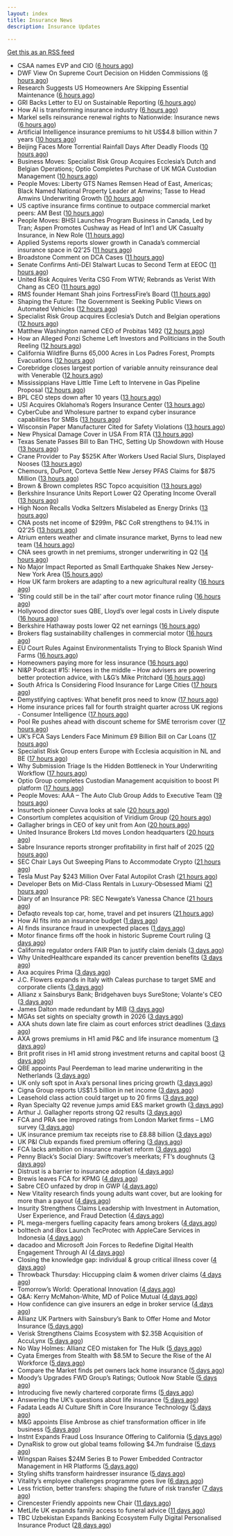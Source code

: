 ```yaml
---
layout: index
title: Insurance News
description: Insurance Updates

---
```


[Get this as an RSS feed](/insurance.rss)

<!-- news_marker starts -->
- CSAA names EVP and CIO ([6 hours ago](https://www.dig-in.com/news/csaa-names-evp-and-cio))
- DWF View On Supreme Court Decision on Hidden Commissions ([6 hours ago](https://insurance-edge.net/2025/08/04/dwf-view-on-supreme-court-decision-on-hidden-commissions/))
- Research Suggests US Homeowners Are Skipping Essential Maintenance ([6 hours ago](https://insurance-edge.net/2025/08/04/research-suggests-us-homeowners-are-skipping-essential-maintenance/))
- GRI Backs Letter to EU on Sustainable Reporting ([6 hours ago](https://insurance-edge.net/2025/08/04/gri-backs-letter-to-eu-on-sustainable-reporting/))
- How AI is transforming insurance industry ([6 hours ago](https://www.dig-in.com/opinion/how-ai-is-transforming-insurance-industry))
- Markel sells reinsurance renewal rights to Nationwide: Insurance news ([6 hours ago](https://www.dig-in.com/news/markel-sells-reinsurance-renewals-nationwide-insurance-news))
- Artificial Intelligence insurance premiums to hit US$4.8 billion within 7 years ([10 hours ago](https://www.insurancebusinessmag.com/uk/news/breaking-news/artificial-intelligence-insurance-premiums-to-hit-us4-8-billion-within-7-years-544943.aspx))
- Beijing Faces More Torrential Rainfall Days After Deadly Floods ([10 hours ago](https://www.insurancejournal.com/news/international/2025/08/04/834402.htm))
- Business Moves: Specialist Risk Group Acquires Ecclesia’s Dutch and Belgian Operations; Optio Completes Purchase of UK MGA Custodian Management ([10 hours ago](https://www.insurancejournal.com/news/international/2025/08/04/834477.htm))
- People Moves: Liberty GTS Names Remsen Head of East, Americas; Black Named National Property Leader at Amwins; Tasse to Head Amwins Underwriting Growth ([10 hours ago](https://www.insurancejournal.com/news/national/2025/08/04/834465.htm))
- US captive insurance firms continue to outpace commercial market peers: AM Best ([10 hours ago](https://www.reinsurancene.ws/us-captive-insurance-firms-continue-to-outpace-commercial-market-peers-am-best/))
- People Moves: BHSI Launches Program Business in Canada, Led by Tran; Aspen Promotes Cushway as Head of Int’l and UK Casualty Insurance, in New Role ([11 hours ago](https://www.insurancejournal.com/news/international/2025/08/04/834461.htm))
- Applied Systems reports slower growth in Canada’s commercial insurance space in Q2’25 ([11 hours ago](https://www.reinsurancene.ws/applied-systems-reports-slower-growth-in-canadas-commercial-insurance-space-in-q225/))
- Broadstone Comment on DCA Cases ([11 hours ago](https://insurance-edge.net/2025/08/04/broadstone-comment-on-dca-cases/))
- Senate Confirms Anti-DEI Stalwart Lucas to Second Term at EEOC ([11 hours ago](https://www.insurancejournal.com/news/national/2025/08/04/834456.htm))
- United Risk Acquires Verita CSG From WTW; Rebrands as Verist With Chang as CEO ([11 hours ago](https://www.insurancejournal.com/news/national/2025/08/04/834448.htm))
- RMS founder Hemant Shah joins FortressFire’s Board ([11 hours ago](https://www.reinsurancene.ws/rms-founder-hemant-shah-joins-fortressfires-board/))
- Shaping the Future: The Government is Seeking Public Views on Automated Vehicles ([12 hours ago](https://insurance-edge.net/2025/08/04/shaping-the-future-the-government-is-seeking-public-views-on-automated-vehicles/))
- Specialist Risk Group acquires Ecclesia’s Dutch and Belgian operations ([12 hours ago](https://www.reinsurancene.ws/specialist-risk-group-acquires-ecclesias-dutch-and-belgian-operations/))
- Matthew Washington named CEO of Probitas 1492 ([12 hours ago](https://www.reinsurancene.ws/matthew-washington-named-ceo-of-probitas-1492/))
- How an Alleged Ponzi Scheme Left Investors and Politicians in the South Reeling ([12 hours ago](https://www.insurancejournal.com/news/southeast/2025/08/04/834442.htm))
- California Wildfire Burns 65,000 Acres in Los Padres Forest, Prompts Evacuations ([12 hours ago](https://www.insurancejournal.com/news/west/2025/08/04/834440.htm))
- Corebridge closes largest portion of variable annuity reinsurance deal with Venerable ([12 hours ago](https://www.reinsurancene.ws/corebridge-closes-largest-portion-of-variable-annuity-reinsurance-deal-with-venerable/))
- Mississippians Have Little Time Left to Intervene in Gas Pipeline Proposal ([12 hours ago](https://www.insurancejournal.com/news/southeast/2025/08/04/834438.htm))
- BPL CEO steps down after 10 years ([13 hours ago](https://www.postonline.co.uk/broker/7958312/bpl-ceo-steps-down-after-10-years))
- USI Acquires Oklahoma’s Rogers Insurance Center ([13 hours ago](https://www.insurancejournal.com/news/southcentral/2025/08/04/834433.htm))
- CyberCube and Wholesure partner to expand cyber insurance capabilities for SMBs ([13 hours ago](https://www.reinsurancene.ws/cybercube-and-wholesure-partner-to-expand-cyber-insurance-capabilities-for-smbs/))
- Wisconsin Paper Manufacturer Cited for Safety Violations ([13 hours ago](https://www.insurancejournal.com/news/midwest/2025/08/04/834428.htm))
- New Physical Damage Cover in USA From RTA ([13 hours ago](https://insurance-edge.net/2025/08/04/new-physical-damage-cover-in-usa-from-rta/))
- Texas Senate Passes Bill to Ban THC, Setting Up Showdown with House ([13 hours ago](https://www.insurancejournal.com/news/southcentral/2025/08/04/834424.htm))
- Crane Provider to Pay $525K After Workers Used Racial Slurs, Displayed Nooses ([13 hours ago](https://www.insurancejournal.com/news/southcentral/2025/08/04/834416.htm))
- Chemours, DuPont, Corteva Settle New Jersey PFAS Claims for $875 Million ([13 hours ago](https://www.insurancejournal.com/news/east/2025/08/04/834417.htm))
- Brown & Brown completes RSC Topco acquisition ([13 hours ago](https://www.reinsurancene.ws/brown-brown-completes-rsc-topco-acquisition/))
- Berkshire Insurance Units Report Lower Q2 Operating Income Overall ([13 hours ago](https://www.insurancejournal.com/news/national/2025/08/04/834411.htm))
- High Noon Recalls Vodka Seltzers Mislabeled as Energy Drinks ([13 hours ago](https://www.insurancejournal.com/news/national/2025/08/04/834408.htm))
- CNA posts net income of $299m, P&C CoR strengthens to 94.1% in Q2’25 ([13 hours ago](https://www.reinsurancene.ws/cna-posts-net-income-of-299m-pc-cor-strengthens-to-94-1-in-q225/))
- Atrium enters weather and climate insurance market, Byrns to lead new team ([14 hours ago](https://www.reinsurancene.ws/atrium-enters-weather-and-climate-insurance-market-byrns-to-lead-new-team/))
- CNA sees growth in net premiums, stronger underwriting in Q2 ([14 hours ago](https://www.insurancebusinessmag.com/uk/news/breaking-news/cna-sees-growth-in-net-premiums-stronger-underwriting-in-q2-544917.aspx))
- No Major Impact Reported as Small Earthquake Shakes New Jersey-New York Area ([15 hours ago](https://www.insurancejournal.com/news/east/2025/08/04/834404.htm))
- How UK farm brokers are adapting to a new agricultural reality ([16 hours ago](https://www.insurancebusinessmag.com/uk/news/breaking-news/how-uk-farm-brokers-are-adapting-to-a-new-agricultural-reality-544898.aspx))
- 'Sting could still be in the tail' after court motor finance ruling ([16 hours ago](https://www.postonline.co.uk/news/7958304/sting-could-still-be-in-the-tail-after-court-motor-finance-ruling))
- Hollywood director sues QBE, Lloyd’s over legal costs in Lively dispute ([16 hours ago](https://www.insurancebusinessmag.com/uk/news/breaking-news/hollywood-director-sues-qbe-lloyds-over-legal-costs-in-lively-dispute-544892.aspx))
- Berkshire Hathaway posts lower Q2 net earnings ([16 hours ago](https://www.insurancebusinessmag.com/uk/news/breaking-news/berkshire-hathaway-posts-lower-q2-net-earnings-544886.aspx))
- Brokers flag sustainability challenges in commercial motor ([16 hours ago](https://www.postonline.co.uk/broker/7958303/brokers-flag-sustainability-challenges-in-commercial-motor))
- EU Court Rules Against Environmentalists Trying to Block Spanish Wind Farms ([16 hours ago](https://www.insurancejournal.com/news/international/2025/08/04/834398.htm))
- Homeowners paying more for less insurance ([16 hours ago](https://www.dig-in.com/news/home-insurance-premiums-up-9-coverage-trails))
- NI&P Podcast #15: Heroes in the middle – How advisers are powering better protection advice, with L&G’s Mike Pritchard ([16 hours ago](https://ifamagazine.com/nip-podcast-15-heroes-in-the-middle-how-advisers-are-powering-better-protection-advice-with-lgs-mike-pritchard/))
- South Africa Is Considering Flood Insurance for Large Cities ([17 hours ago](https://www.insurancejournal.com/news/international/2025/08/04/834394.htm))
- Demystifying captives: What benefit pros need to know ([17 hours ago](https://www.dig-in.com/advisers/opinion/demystifying-captives-what-benefit-pros-need-to-know))
- Home insurance prices fall for fourth straight quarter across UK regions - Consumer Intelligence ([17 hours ago](https://www.insurancebusinessmag.com/uk/news/property-insurance/home-insurance-prices-fall-for-fourth-straight-quarter-across-uk-regions--consumer-intelligence-544877.aspx))
- Pool Re pushes ahead with discount scheme for SME terrorism cover ([17 hours ago](https://www.postonline.co.uk/commercial/7958285/pool-re-pushes-ahead-with-discount-scheme-for-sme-terrorism-cover))
- UK’s FCA Says Lenders Face Minimum £9 Billion Bill on Car Loans ([17 hours ago](https://www.insurancejournal.com/news/international/2025/08/04/834387.htm))
- Specialist Risk Group enters Europe with Ecclesia acquisition in NL and BE ([17 hours ago](https://www.insurancebusinessmag.com/uk/news/mergers-acquisitions/specialist-risk-group-enters-europe-with-ecclesia-acquisition-in-nl-and-be-544876.aspx))
- Why Submission Triage Is the Hidden Bottleneck in Your Underwriting Workflow ([17 hours ago](https://www.insurancejournal.com/blogs/expert-insured/2025/08/04/833691.htm))
- Optio Group completes Custodian Management acquisition to boost PI platform ([17 hours ago](https://www.insurancebusinessmag.com/uk/news/mergers-acquisitions/optio-group-completes-custodian-management-acquisition-to-boost-pi-platform-544875.aspx))
- People Moves: AAA – The Auto Club Group Adds to Executive Team ([19 hours ago](https://www.insurancejournal.com/news/midwest/2025/08/04/834233.htm))
- Insurtech pioneer Cuvva looks at sale ([20 hours ago](https://www.insurancebusinessmag.com/uk/news/technology/insurtech-pioneer-cuvva-looks-at-sale-544863.aspx))
- Consortium completes acquisition of Viridium Group ([20 hours ago](https://www.insurancebusinessmag.com/uk/news/life-insurance/consortium-completes-acquisition-of-viridium-group-544862.aspx))
- Gallagher brings in CEO of key unit from Aon ([20 hours ago](https://www.insurancebusinessmag.com/uk/news/breaking-news/gallagher-brings-in-ceo-of-key-unit-from-aon-544860.aspx))
- United Insurance Brokers Ltd moves London headquarters ([20 hours ago](https://www.insurancebusinessmag.com/uk/news/breaking-news/united-insurance-brokers-ltd-moves-london-headquarters-544859.aspx))
- Sabre Insurance reports stronger profitability in first half of 2025 ([20 hours ago](https://www.insurancebusinessmag.com/uk/news/breaking-news/sabre-insurance-reports-stronger-profitability-in-first-half-of-2025-544858.aspx))
- SEC Chair Lays Out Sweeping Plans to Accommodate Crypto ([21 hours ago](https://www.insurancejournal.com/news/national/2025/08/04/834291.htm))
- Tesla Must Pay $243 Million Over Fatal Autopilot Crash ([21 hours ago](https://www.insurancejournal.com/news/national/2025/08/04/834288.htm))
- Developer Bets on Mid-Class Rentals in Luxury-Obsessed Miami ([21 hours ago](https://www.insurancejournal.com/news/southeast/2025/08/04/834278.htm))
- Diary of an Insurance PR: SEC Newgate’s Vanessa Chance ([21 hours ago](https://www.postonline.co.uk/people/7957848/diary-of-an-insurance-pr-sec-newgate%E2%80%99s-vanessa-chance))
- Defaqto reveals top car, home, travel and pet insurers ([21 hours ago](https://www.postonline.co.uk/personal/7958274/defaqto-reveals-top-car-home-travel-and-pet-insurers))
- How AI fits into an insurance budget ([1 days ago](https://www.dig-in.com/list/how-ai-fits-into-an-insurance-budget))
- AI finds insurance fraud in unexpected places ([1 days ago](https://www.dig-in.com/news/ai-finds-insurance-fraud-in-unexpected-places))
- Motor finance firms off the hook in historic Supreme Court ruling ([3 days ago](https://www.postonline.co.uk/news/7958301/motor-finance-firms-off-the-hook-in-historic-supreme-court-ruling))
- California regulator orders FAIR Plan to justify claim denials ([3 days ago](https://www.dig-in.com/news/regulator-orders-fair-plan-to-justify-claim-denials))
- Why UnitedHealthcare expanded its cancer prevention benefits ([3 days ago](https://www.dig-in.com/news/unitedhealth-is-expanding-their-cancer-care-coverage))
- Axa acquires Prima ([3 days ago](https://www.postonline.co.uk/personal/7958298/axa-acquires-prima))
- J.C. Flowers expands in Italy with Caleas purchase to target SME and corporate clients ([3 days ago](https://www.insurancebusinessmag.com/uk/news/mergers-acquisitions/j-c--flowers-expands-in-italy-with-caleas-purchase-to-target-sme-and-corporate-clients-544746.aspx))
- Allianz x Sainsburys Bank; Bridgehaven buys SureStone; Volante's CEO ([3 days ago](https://www.postonline.co.uk/news/7958277/allianz-x-sainsburys-bank-bridgehaven-buys-surestone-volantes-ceo))
- James Dalton made redundant by MIB ([3 days ago](https://www.postonline.co.uk/news/7958287/james-dalton-made-redundant-by-mib))
- MGAs set sights on specialty growth in 2026 ([3 days ago](https://www.insurancebusinessmag.com/uk/news/breaking-news/mgas-set-sights-on-specialty-growth-in-2026-544736.aspx))
- AXA shuts down late fire claim as court enforces strict deadlines ([3 days ago](https://www.insurancebusinessmag.com/uk/news/property-insurance/axa-shuts-down-late-fire-claim-as-court-enforces-strict-deadlines-544735.aspx))
- AXA grows premiums in H1 amid P&C and life insurance momentum ([3 days ago](https://www.insurancebusinessmag.com/uk/news/breaking-news/axa-grows-premiums-in-h1-amid-pandc-and-life-insurance-momentum-544700.aspx))
- Brit profit rises in H1 amid strong investment returns and capital boost ([3 days ago](https://www.insurancebusinessmag.com/uk/news/breaking-news/brit-profit-rises-in-h1-amid-strong-investment-returns-and-capital-boost-544717.aspx))
- QBE appoints Paul Peerdeman to lead marine underwriting in the Netherlands ([3 days ago](https://www.insurancebusinessmag.com/uk/news/marine/qbe-appoints-paul-peerdeman-to-lead-marine-underwriting-in-the-netherlands-544713.aspx))
- UK only soft spot in Axa’s personal lines pricing growth ([3 days ago](https://www.postonline.co.uk/news/7958294/uk-only-soft-spot-in-axa%E2%80%99s-personal-lines-pricing-growth))
- Cigna Group reports US$1.5 billion in net income ([3 days ago](https://www.insurancebusinessmag.com/uk/news/life-insurance/cigna-group-reports-us1-5-billion-in-net-income-544720.aspx))
- Leasehold class action could target up to 20 firms ([3 days ago](https://www.postonline.co.uk/news/7958278/leasehold-class-action-could-target-up-to-20-firms))
- Ryan Specialty Q2 revenue jumps amid E&S market growth ([3 days ago](https://www.insurancebusinessmag.com/uk/news/breaking-news/ryan-specialty-q2-revenue-jumps-amid-eands-market-growth-544714.aspx))
- Arthur J. Gallagher reports strong Q2 results ([3 days ago](https://www.insurancebusinessmag.com/uk/news/breaking-news/arthur-j--gallagher-reports-strong-q2-results-544692.aspx))
- FCA and PRA see improved ratings from London Market firms – LMG survey ([3 days ago](https://www.insurancebusinessmag.com/uk/news/breaking-news/fca-and-pra-see-improved-ratings-from-london-market-firms--lmg-survey-544691.aspx))
- UK insurance premium tax receipts rise to £8.88 billion ([3 days ago](https://www.insurancebusinessmag.com/uk/news/breaking-news/uk-insurance-premium-tax-receipts-rise-to-8-88-billion-544690.aspx))
- UK P&I Club expands fixed premium offering ([3 days ago](https://www.insurancebusinessmag.com/uk/news/marine/uk-pandi-club-expands-fixed-premium-offering-544689.aspx))
- FCA lacks ambition on insurance market reform ([3 days ago](https://www.postonline.co.uk/regulation/7958245/fca-lacks-ambition-on-insurance-market-reform))
- Penny Black’s Social Diary: Swiftcover’s meerkats; FT’s doughnuts ([3 days ago](https://www.postonline.co.uk/people/7958038/penny-black%E2%80%99s-social-diary-swiftcover%E2%80%99s-meerkats-ft%E2%80%99s-doughnuts))
- Distrust is a barrier to insurance adoption ([4 days ago](https://www.dig-in.com/opinion/distrust-is-a-barrier-to-insurance-adoption))
- Brewis leaves FCA for KPMG ([4 days ago](https://www.postonline.co.uk/news/7958288/brewis-leaves-fca-for-kpmg))
- Sabre CEO unfazed by drop in GWP ([4 days ago](https://www.postonline.co.uk/news/7958286/sabre-ceo-unfazed-by-drop-in-gwp))
- New Vitality research finds young adults want cover, but are looking for more than a payout ([4 days ago](https://ifamagazine.com/new-vitality-research-finds-young-adults-want-cover-but-are-looking-for-more-than-a-payout/))
- Insurity Strengthens Claims Leadership with Investment in Automation, User Experience, and Fraud Detection ([4 days ago](https://www.insurtechinsights.com/insurity-strengthens-claims-leadership-with-investment-in-automation-user-experience-and-fraud-detection/))
- PL mega-mergers fuelling capacity fears among brokers ([4 days ago](https://www.postonline.co.uk/broker/7958268/pl-mega-mergers-fuelling-capacity-fears-among-brokers))
- bolttech and iBox Launch TecProtec with AppleCare Services in Indonesia ([4 days ago](https://www.insurtechinsights.com/bolttech-and-ibox-launch-tecprotec-with-applecare-services-in-indonesia/))
- dacadoo and Microsoft Join Forces to Redefine Digital Health Engagement Through AI ([4 days ago](https://www.insurtechinsights.com/dacadoo-and-microsoft-join-forces-to-redefine-digital-health-engagement-through-ai/))
- Closing the knowledge gap: individual & group critical illness cover ([4 days ago](https://ifamagazine.com/closing-the-knowledge-gap-individual-group-critical-illness-cover/))
- Throwback Thursday: Hiccupping claim & women driver claims ([4 days ago](https://www.postonline.co.uk/personal/7956737/throwback-thursday-hiccupping-claim-women-driver-claims))
- Tomorrow’s World: Operational Innovation ([4 days ago](https://www.postonline.co.uk/personal/7958049/tomorrow%E2%80%99s-world-operational-innovation))
- Q&A: Kerry McMahon-White, MD of Police Mutual ([4 days ago](https://www.postonline.co.uk/personal/7957854/qa-kerry-mcmahon-white-md-of-police-mutual))
- How confidence can give insurers an edge in broker service ([4 days ago](https://www.postonline.co.uk/commercial/7958281/how-confidence-can-give-insurers-an-edge-in-broker-service))
- Allianz UK Partners with Sainsbury’s Bank to Offer Home and Motor Insurance ([5 days ago](https://www.insurtechinsights.com/allianz-uk-partners-with-sainsburys-bank-to-offer-home-and-motor-insurance/))
- Verisk Strengthens Claims Ecosystem with $2.35B Acquisition of AccuLynx ([5 days ago](https://www.insurtechinsights.com/verisk-strengthens-claims-ecosystem-with-2-35b-acquisition-of-acculynx/))
- No Way Holmes: Allianz CEO mistaken for The Hulk ([5 days ago](https://www.postonline.co.uk/news/7958276/no-way-holmes-allianz-ceo-mistaken-for-the-hulk))
- Cyata Emerges from Stealth with $8.5M to Secure the Rise of the AI Workforce ([5 days ago](https://www.insurtechinsights.com/cyata-emerges-from-stealth-with-8-5m-to-secure-the-rise-of-the-ai-workforce/))
- Compare the Market finds pet owners lack home insurance ([5 days ago](https://www.postonline.co.uk/news/7958275/compare-the-market-finds-pet-owners-lack-home-insurance))
- Moody’s Upgrades FWD Group’s Ratings; Outlook Now Stable ([5 days ago](https://www.insurtechinsights.com/moodys-upgrades-fwd-groups-ratings-outlook-now-stable/))
- Introducing five newly chartered corporate firms ([5 days ago](https://ifamagazine.com/introducing-five-newly-chartered-corporate-firms/))
- Answering the UK’s questions about life insurance ([5 days ago](https://ifamagazine.com/answering-the-uks-questions-about-life-insurance/))
- Fadata Leads AI Culture Shift in Core Insurance Technology ([5 days ago](https://www.insurtechinsights.com/fadata-leads-ai-culture-shift-in-core-insurance-technology/))
- M&G appoints Elise Ambrose as chief transformation officer in life business ([5 days ago](https://ifamagazine.com/mg-appoints-elise-ambrose-as-chief-transformation-officer-in-life-business/))
- Instnt Expands Fraud Loss Insurance Offering to California ([5 days ago](https://www.insurtechinsights.com/instnt-expands-fraud-loss-insurance-offering-to-california/))
- DynaRisk to grow out global teams following $4.7m fundraise ([5 days ago](https://www.postonline.co.uk/news/7958270/dynarisk-to-grow-out-global-teams-following-47m-fundraise))
- Wingspan Raises $24M Series B to Power Embedded Contractor Management in HR Platforms ([5 days ago](https://www.insurtechinsights.com/wingspan-raises-24m-series-b-to-power-embedded-contractor-management-in-hr-platforms/))
- Styling shifts transform hairdresser insurance ([5 days ago](https://www.postonline.co.uk/commercial/7957886/styling-shifts-transform-hairdresser-insurance))
- Vitality’s employee challenges programme goes live ([6 days ago](https://ifamagazine.com/vitalitys-employee-challenges-programme-goes-live/))
- Less friction, better transfers: shaping the future of risk transfer ([7 days ago](https://ifamagazine.com/less-friction-better-transfers-shaping-the-future-of-risk-transfer/))
- Cirencester Friendly appoints new Chair ([11 days ago](https://ifamagazine.com/cirencester-friendly-appoints-new-chair/))
- MetLife UK expands family access to funeral advice ([11 days ago](https://ifamagazine.com/metlife-uk-expands-family-access-to-funeral-advice/))
- TBC Uzbekistan Expands Banking Ecosystem Fully Digital Personalised Insurance Product ([28 days ago](https://thefintechtimes.com/tbc-uzbekistan-launches-fully-digital-personalised-insurance-product/))

<!-- news_marker ends -->